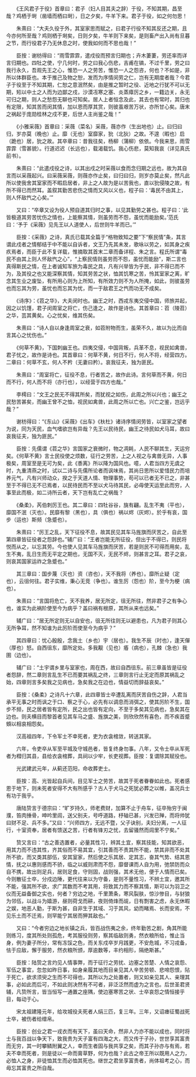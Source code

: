 <!-- { "loadSidebar": true } -->
　　《王风君子于役》首章曰：君子（妇人目其夫之辞）于役，不知其期，昌至哉？鸡栖于埘（凿墙而栖曰埘），日之夕矣，牛羊下来。君子于役，如之何勿思！

　　朱熹曰：“大夫久役于外，其室家思而赋之，曰君子行役不知其反还之期，且今亦何所至哉？鸡则栖于埘矣，日则夕矣，牛羊则下来矣，是则畜产出入尚有旦暮之节，而行役君子乃无休息之时，使我如何而不思也哉！”

　　臣按：谢枋得曰：“雨雪霏霏，遣戍役而预言归期也；卉木萋萋，劳还率而详言归期也。四牡之使，宁几何时，劳之曰我心伤悲，吉甫在镐，不过千里，劳之曰我行永久，吾观先王之心，惟恐一人之劳苦，惟恐一人之怨咨，何也？不如是，非所以体群臣也。本于推己及物之恕，发而为序情闵劳之仁，岂有无期度者哉？今君子于役至于不知其期，仁恕之意泯然矣，由是推之暂时之役、近地之行犹不可以无期，矧以中土之人而为边鄙之戍，沙漠冱寒之塞、炎蒸瘴厉之乡，一籍边关，永无可归之期，则人之愁怨无聊也可知矣。居人上者恒念及此，其去也有常时，其归也有定限，知其苦而闵其情，加以恩而厚其赏，则彼虽艰苦万状，亦所甘心矣。唐末之祸起于庞勋桂林之戍不更，后世人主尚鉴之哉！”

　　《小雅采薇》首章曰：采薇（菜名）采薇，薇亦作（生出地也）止。曰归曰归，岁亦莫（晚也）止。靡（无也）室靡家，狁（北狄）之故。不遑（暇也）启（跪也）居，狁之故。其卒章曰：昔我往矣，杨柳（蒲柳）依依。今我来思，雨雪霏霏（雪甚貌）。行道迟迟（长远也），载渴载饥。我心伤悲，莫知我哀（详见真氏前书）。

　　朱熹曰：“此遣戍役之诗，以其出戍之时采薇以食而念归期之远也，故为其自言而以采薇起兴。曰采薇采薇，则薇亦作止矣，曰归曰归，则岁亦莫止矣，然凡此所以使我舍其室家而不暇启居者，非上之人故为是以苦我也，直以狁侵陵之故，有所不得已而然耳。盖叙其勤苦悲伤之情而又风以义也，程子曰：‘毒民不由其上，则人怀敌忾之心矣。’”

　　又曰：“卒章又设为役人预自道其归时之事，以见其勤劳之甚也。程子曰：‘此皆极道其劳苦忧伤之情也，上能察其情，则虽劳而不怨，虽忧而能励矣。’范氏曰：‘予于《采薇》见先王以人道使人，后世则牛羊而已。’”

　　臣按：《采薇》之诗，真氏已载其全篇于“格物致知之要”下“察民情”条，其言谓此戍者之情郁结于中不能以自诉者，文王乃先其未发，歌咏以劳之，如其身之疾疚焉者，而臣于此不复详载，惟摘取其首末二章而备详程、朱之言。程氏所谓“毒民不由其上则人怀敌忾之心”，“上察民情则虽劳而不怨，虽忧而能励”，斯二言也真得斯民之情，在上者诚知军旅为毒民之具，凡有兴举皆为乎民，非不得已而不为，及其役之也又能深察其情，知其劳苦之状，恤其饥寒之苦，怜其室家之离，旷念其生业之废坠，有所用心则为上所知，有所效力则不为人所掩，如此，则彼虽劳也而忘其为劳，虽忧也而忘其为忧，而一于敌君王之忾而功无不成矣。

　　《诗序》：《苕之华》，大夫闵时也。幽王之时，西戎东夷交侵中国，师旅并起，因之以饥馑，君子闵周室之将亡，伤己逢之，故作是诗也。其首章曰：苕（陵苕）之华，芸其黄矣。心之忧矣，维其伤矣。

　　朱熹曰：“诗人自以身逢周室之衰，如苕附物而生，虽荣不久，故以为比而自言其心之忧伤也。”

　　《何草不黄》，下国刺幽王也。四夷交侵，中国背叛，兵革不息，视民如禽兽，君子忧之，故作是诗也。其首章曰：何草不黄，何日不行，何人不将，经营四方。二章曰：何草不玄，何人不矜（无妻曰矜）。哀我征夫，独为匪民。

　　朱熹曰：“周室将亡，征役不息，行者苦之，故作此诗。言何草而不黄，何日而不行，何人而不将（亦行也），以经营于四方也哉。”

　　李樗曰：“文王之民无不得其所矣，而犹视之如伤，此周之所以兴也；幽王之民愁苦甚矣，而幽王曾不之恤，视民如禽兽，此周之所以亡也。兴亡之鉴，岂远乎哉？”

　　谢枋得曰：“《东山》《采薇》《出车》《杕杜》诸诗序情闵劳皆，以室家之望者为说，同为天民，血气嗜欲岂有异哉？先王以民待民，幽王之待民如犬马耳，故曰哀我征夫，独为匪民。”

　　臣按：先儒谓《苕之华》言国家之衰微时，物之凋耗，人民不聊其生，天运穷矣。《何草不黄》言士民役使之烦数，征行之劳苦，上之人视之与禽兽无异，人事极矣，周室至是无可为矣，此《黍离》所以降为国风也。噫，人君当四方无虞之时，九重清燕之时，试以二诗与先儒所论者而讽味焉，其尚日思所以爱惜民力而培养元气，凡有兴师动众，揆之于天道人情、物理事势，苟可以已者无不已之，非甚至于不得已无不已焉者，以民待民而不至以犬马待其民，必毋使天运至此而穷，人事至此而极，如二诗所云者，天下岂有乱亡之祸哉？

　　《桑柔》，芮伯刺厉王也。其二章曰：四牡谷谷，旐有翩。乱生不夷（平也），靡国不泯（灭也）。民靡有黎（黑也），具（俱也）祸以烬（灰烬）。於乎有哀，国步（运也）斯频（急蹙也）。

　　朱熹曰：“厉王之乱，天下征役不息，故其民见其车马旌旗而厌苦之，自此至第四章皆征役者之怨辞也。”辅广曰：“王者岂能无所征役，但出于不得已，则民将悦而从之，以忘其劳。今也使人见其车马旌旗而厌苦，若是则民不可得而用矣，乱生不夷，乱日生而无平定之期也，无国不灭，无民不烬，则甚言之耳。君子之哀，则哀其国家运祚之急蹙也。”

　　其三章曰：国步蔑（灭也）资（咨也），天不我将（养也）。靡所止疑（定也），云徂何往。君子实维，秉心无竞（争也）。谁生厉（怨也）阶，至今为梗（病也）。

　　朱熹曰：“言国将危亡，天不我养，居无所定，徂无所往，然非君子之有争心也，谁实为此祸阶使至今为病乎？盖曰祸有根原，其所从来也远矣。”

　　辅广曰：“居无所定则无以自安也，徂无所往则无以避患也，凡为君子则其心无所争耳，然不知谁为此厉阶而使至今为病乎？”

　　其四章曰：忧心殷殷，念我土（乡也）宇（居也）。我生不辰（时也），逢天僤（厚也）怒。自西徂东，靡所定处。多我觏（见也）痻（病也），孔棘（急也）我圉（边也）。

　　辅广曰：“土宇谓乡里与室家也，周在西，故曰自西徂东。前三章虽皆是征役者怨辞，然二章则言乱生不已而要其祸乱之终，三章则言行止无定而原其祸乱之始，四章则言多矣我之见病也，急矣我之在边也，情益切而辞益哀矣。”

　　臣按：《桑柔》之诗凡十六章，此四章皆士卒遭乱离而厌苦自伤之辞，人君当承平无事之时而讽之于口、察之于心，必先有以调息而消弭之，使其厉阶不生，国步不频，民之居者皆有定所，民之出也皆有定向，不至于多矣其见病也，急矣其在边也。则夫横目而黎首者见其车马之盛、旌旗之美，则欣欣然有喜色，而不疾首蹙頞以相哀相怨矣。

　　汉高祖四年，下令军士不幸死者，吏为衣衾棺敛，转送其家。

　　六年，令吏卒从军至平城及守城邑者，皆复终身勿事。八年，又令士卒从军死者为槥归其县，县给衣衾棺葬，具祠以少牢，长吏视葬。臣按：复谓除其赋役也。

　　光武建武元年，从蓟还范阳，命收葬吏士。

　　臣按：高、光皆起自兵间，目见军士之劳苦，故其于死者眷眷如此也。死者感恩于地下，则未死者安得不大有所感乎？古人于犬马之死犹必葬之以帷，盖况兵士有功于我乎。

　　唐陆贽言于德宗曰：“旷岁持久，师老费财，加算不止于舟车，征卒殆穷于闽濮，笞肉捶骨，呻吟里闾，送父别夫，号呼道路，杼轴已甚，兴发已殚，而将帅犹曰财不足、兵不多。”又曰：“兴师四方，无远不暨，父子诀别，夫妇分离，一人征行，十室资奉，居者有馈送之苦，行者有锋刃之忧，去留骚然而闾里不宁矣。”

　　贽又言曰：“古之善选置者，必量其性习，辨其土宜，察其技能，知其欲恶，用其力而不违其性，齐其俗而不易其宜，引其善而不责其所不能，禁其非而不处其所不欲，而又类其部伍，安其室家，然后使之乐其居、定其志，奋其气势、结其恩情，抚之以惠则感而不骄，临之以威则肃而不怨，靡督课而人自为用，弛禁防而众自不携，故出则足兵，居则足食，守则固，战则强，其术无他，便于人情而已矣。今则散征士卒，分戍边陲，更代往来以为守备，是则不量性习，不辨土宜，邀其所不能，强其所不欲，求广其数而不考其用，将致其力而不察其情，斯可以为羽卫之仪而无益备御之实也，何者？穷边之地，千里萧条，寒风裂肤，惊沙惨目，与豺狼为邻伍，以战斗为嬉游，昼则荷戈而耕，夜则倚烽而觇，日有剽害之虑，永无休暇之娱，地恶人勤，于斯为甚，自非生于其域、习于其风，幼而睹焉、长而安焉，不见乐土而不迁焉，则罕能宁其居而狎其敌也。”

　　又曰：“今者穷边之地长镇之兵，皆百战伤夷之余，终年勤苦之剧，角其所能则练习，度其所处则孤危，考其服役则劳，察其临敌则勇，然衣粮所给，惟止当身，例为妻子所分，常有冻馁之色，而关东戍卒岁月践更，不安危城，不习戎备，怯于应敌，懈于服劳，然衣粮所颁，厚逾数等，丰约相形，隔绝斯甚。”

　　臣按：陆贽之言灼见人情事弊，而于征行之劳扰、边塞之苦楚、人情之哀怨、军伍之事宜，忽忽如昨日事，如身亲履其地而目亲见其人辛苦劳顿、悲啼怨恨，阽于死亡，欲求须臾之生而不可得也，其所以为之处置者，则又如亲见其人、亲理其事，必如此而后可，不如此则决然有不可者，非泛泛然而虚为之言也。后世圣君贤辅，凡贽所言，皆当恒写一通置之座隅，使边塞寒苦之状、士卒哀怨之情恒接乎目，每动于心。

　　宋太祖建隆元年，给攻城役夫死者人绢三匹，复三年。三年，又诏瘗征蜀战死士卒，被伤者给缯帛。

　　臣按：创业之君一戎衣而有天下，虽曰天命，然非人力亦不能以成也，同时将士与我百战以争天下，致我贵为天子富有四海之大，而又传于子孙，世世享其富贵而无穷，其一时攀鳞附翼之人，幸而生者固与我共享之矣，而其子孙亦与有焉，若夫不幸而死者，则是徒以一命而膏草野，何为也哉？此古之帝王所以既用人之力，必恤人之身，非徒恤其生而必恤其死也。继世之君坐享富贵者，尚体祖考之心，而毋忘其富贵之所自哉。

